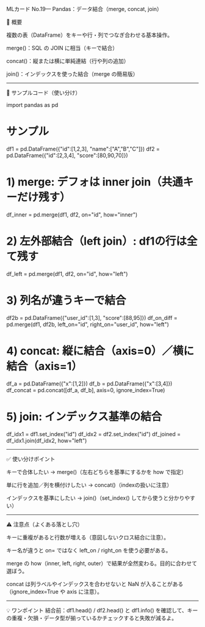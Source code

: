 MLカード No.19— Pandas：データ結合（merge, concat, join）

📌 概要

複数の表（DataFrame）をキーや行・列でつなぎ合わせる基本操作。

merge()：SQL の JOIN に相当（キーで結合）

concat()：縦または横に単純連結（行や列の追加）

join()：インデックスを使った結合（merge の簡易版）



---

🔹 サンプルコード（使い分け）

import pandas as pd

# サンプル
df1 = pd.DataFrame({"id":[1,2,3], "name":["A","B","C"]})
df2 = pd.DataFrame({"id":[2,3,4], "score":[80,90,70]})

# 1) merge: デフォは inner join（共通キーだけ残す）
df_inner = pd.merge(df1, df2, on="id", how="inner")

# 2) 左外部結合（left join）: df1の行は全て残す
df_left = pd.merge(df1, df2, on="id", how="left")

# 3) 列名が違うキーで結合
df2b = pd.DataFrame({"user_id":[1,3], "score":[88,95]})
df_on_diff = pd.merge(df1, df2b, left_on="id", right_on="user_id", how="left")

# 4) concat: 縦に結合（axis=0）／横に結合（axis=1）
df_a = pd.DataFrame({"x":[1,2]})
df_b = pd.DataFrame({"x":[3,4]})
df_concat = pd.concat([df_a, df_b], axis=0, ignore_index=True)

# 5) join: インデックス基準の結合
df_idx1 = df1.set_index("id")
df_idx2 = df2.set_index("id")
df_joined = df_idx1.join(df_idx2, how="left")


---

✅ 使い分けポイント

キーで合体したい → merge()（左右どちらを基準にするかを how で指定）

単に行を追加／列を横付けしたい → concat()（indexの扱いに注意）

インデックスを基準にしたい → join()（set_index() してから使うと分かりやすい）



---

⚠️ 注意点（よくある落とし穴）

キーに重複があると行数が増える（意図しないクロス結合に注意）。

キー名が違うと on= ではなく left_on / right_on を使う必要がある。

merge の how（inner, left, right, outer）で結果が全然変わる。目的に合わせて選ぼう。

concat は列ラベルやインデックスを合わせないと NaN が入ることがある（ignore_index=True や axis に注意）。



---

💡 ワンポイント
結合前：df1.head() / df2.head() と df1.info() を確認して、キーの重複・欠損・データ型が揃っているかチェックすると失敗が減るよ。
